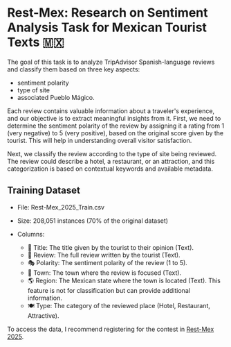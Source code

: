 # Rest-Mex: Research on Sentiment Analysis Task for Mexican Tourist Texts 🇲🇽

The goal of this task is to analyze TripAdvisor Spanish-language reviews and classify them based on three key aspects:

-  sentiment polarity
-  type of site
-  associated Pueblo Mágico.

Each review contains valuable information about a traveler's experience, and our objective is to extract meaningful insights from it. First, we need to determine the sentiment polarity of the review by assigning it a rating from 1 (very negative) to 5 (very positive), based on the original score given by the tourist. This will help in understanding overall visitor satisfaction.

Next, we classify the review according to the type of site being reviewed. The review could describe a hotel, a restaurant, or an attraction, and this categorization is based on contextual keywords and available metadata.

## Training Dataset

- File: Rest-Mex_2025_Train.csv
- Size: 208,051 instances (70% of the original dataset)
- Columns:

  - 📌 Title: The title given by the tourist to their opinion (Text).
  - 📝 Review: The full review written by the tourist (Text).
  - 🎭 Polarity: The sentiment polarity of the review (1 to 5).
  - 📍 Town: The town where the review is focused (Text).
  - 🌎 Region: The Mexican state where the town is located (Text). This feature is not for classification but can provide additional information.
  - 🍽️ Type: The category of the reviewed place (Hotel, Restaurant, Attractive).

To access the data, I recommend registering for the contest in [Rest-Mex 2025](https://sites.google.com/cimat.mx/rest-mex-2025/).

